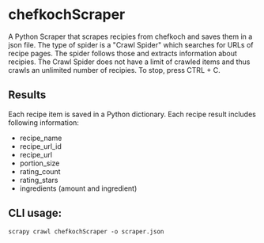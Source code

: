 # chefkochScraper
A Python Scraper that scrapes recipies from chefkoch and saves them in a json file.
The type of spider is a "Crawl Spider" which searches for URLs of recipe pages. The spider follows those and extracts information about recipies.
The Crawl Spider does not have a limit of crawled items and thus crawls an unlimited number of recipies. To stop, press CTRL + C.

## Results
Each recipe item is saved in a Python dictionary. Each recipe result includes following information:
* recipe_name
* recipe_url_id
* recipe_url
* portion_size
* rating_count
* rating_stars
* ingredients (amount and ingredient)

## CLI usage:
```
scrapy crawl chefkochScraper -o scraper.json
```

